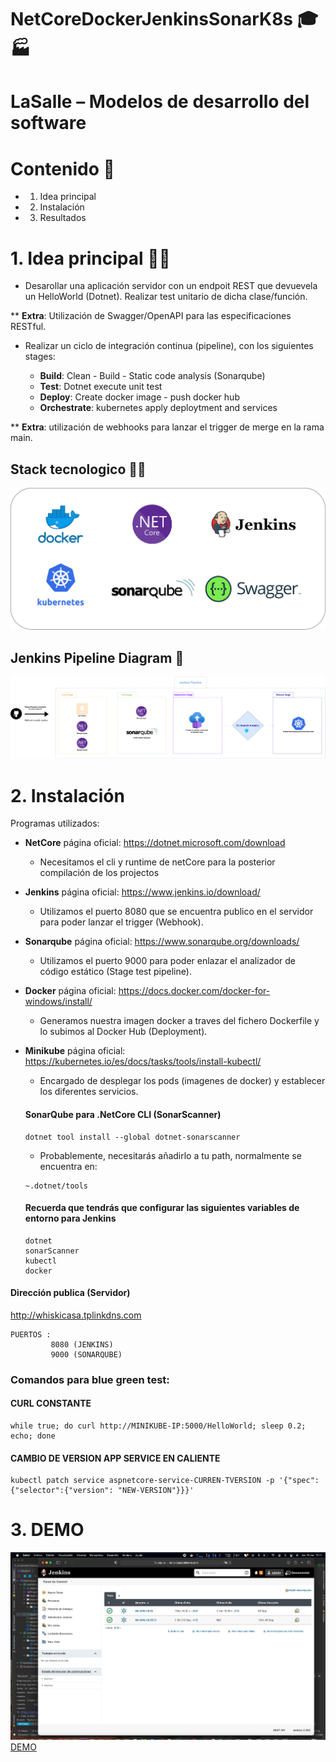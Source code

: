 # NetCoreDockerJenkinsSonarK8s 🎓🏭
# LaSalle – Modelos de desarrollo del software 


# Contenido 📇

* 1. Idea principal
* 2. Instalación 
* 3. Resultados


# 1. Idea principal 🤔💭

* Desarollar una aplicación servidor con un endpoit REST que devuevela un HelloWorld (Dotnet). Realizar test unitario de dicha clase/función.

** **Extra**: Utilización de Swagger/OpenAPI para las especificaciones RESTful.

* Realizar un ciclo de integración continua (pipeline), con los siguientes stages:

  * **Build**: Clean - Build - Static code analysis (Sonarqube)
  * **Test**: Dotnet execute unit test
  * **Deploy**: Create docker image - push docker hub
  * **Orchestrate**: kubernetes apply deploytment and services

** **Extra**: utilización de webhooks para lanzar el trigger de merge en la rama main.

## Stack tecnologico 🧱🔧

![alt text](Images/Stack.png)


## Jenkins Pipeline Diagram 🔄

![alt text](Images/GeneralDiagram.png)

# 2. Instalación 
 Programas utilizados:

* **NetCore** página oficial: https://dotnet.microsoft.com/download
  + Necesitamos el cli y runtime de netCore para la posterior compilación de los projectos
* **Jenkins** página oficial: https://www.jenkins.io/download/
  + Utilizamos el puerto 8080 que se encuentra publico en el servidor para poder lanzar el trigger (Webhook).
* **Sonarqube** página oficial: https://www.sonarqube.org/downloads/ 
  + Utilizamos el puerto 9000 para poder enlazar el analizador de código estático (Stage test pipeline).
* **Docker** página oficial: https://docs.docker.com/docker-for-windows/install/
  + Generamos nuestra imagen docker a traves del fichero Dockerfile y lo subimos al Docker Hub (Deployment).
* **Minikube** página oficial: https://kubernetes.io/es/docs/tasks/tools/install-kubectl/
  + Encargado de desplegar los pods (imagenes de docker) y establecer los diferentes servicios.

  #### SonarQube para .NetCore CLI (SonarScanner)

  ```
  dotnet tool install --global dotnet-sonarscanner
  ```
  * Probablemente, necesitarás añadirlo a tu path, normalmente se encuentra en:
  ```
  ~.dotnet/tools
  ```

  #### Recuerda que tendrás que configurar las siguientes variables de entorno para Jenkins
  ```
  dotnet
  sonarScanner
  kubectl
  docker
  ```

#### Dirección publica (Servidor)

http://whiskicasa.tplinkdns.com

 ```
 PUERTOS : 
          8080 (JENKINS) 
          9000 (SONARQUBE)
 ```

### Comandos para blue green test:
#### CURL CONSTANTE
 ```
while true; do curl http://MINIKUBE-IP:5000/HelloWorld; sleep 0.2; echo; done
 ```

#### CAMBIO DE VERSION APP SERVICE EN CALIENTE
 ```
kubectl patch service aspnetcore-service-CURREN-TVERSION -p '{"spec":{"selector":{"version": "NEW-VERSION"}}}'  
 ```

# 3. DEMO

![image alt text](Images/video-demo.png)
[DEMO](https://youtu.be/YSSy-qTvBWA "DEMO")